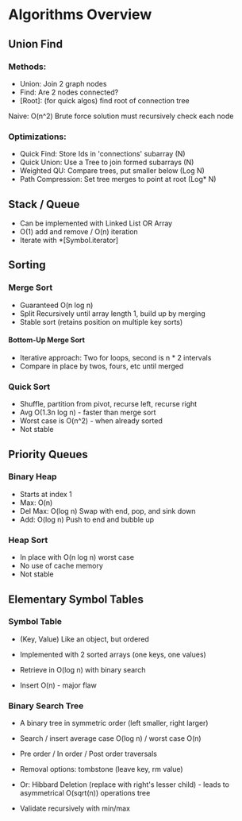 # Algorithms Overview

 ## Union Find
 ### Methods: 
 - Union: Join 2 graph nodes
 - Find: Are 2 nodes connected?
 - [Root]: (for quick algos) find root of connection tree
 
 Naive: O(n^2) 
 Brute force solution must recursively check each node

 ### Optimizations:
 - Quick Find: Store Ids in 'connections' subarray (N)
 - Quick Union: Use a Tree to join formed subarrays (N)
 - Weighted QU: Compare trees, put smaller below (Log N)
 - Path Compression: Set tree merges to point at root (Log* N)

 ## Stack / Queue
 - Can be implemented with Linked List OR Array
 - O(1) add and remove / O(n) iteration
 - Iterate with *[Symbol.iterator]

## Sorting
### Merge Sort
- Guaranteed O(n log n) 
- Split Recursively until array length 1, build up by merging
- Stable sort (retains position on multiple key sorts)
#### Bottom-Up Merge Sort
- Iterative approach: Two for loops, second is n * 2 intervals
- Compare in place by twos, fours, etc until merged

### Quick Sort
- Shuffle, partition from pivot, recurse left, recurse right
- Avg O(1.3n log n) - faster than merge sort
- Worst case is O(n^2) - when already sorted
- Not stable

## Priority Queues
### Binary Heap
- Starts at index 1
- Max: O(n)
- Del Max: O(log n) Swap with end, pop, and sink down
- Add: O(log n) Push to end and bubble up

### Heap Sort
- In place with O(n log n) worst case
- No use of cache memory
- Not stable

## Elementary Symbol Tables
### Symbol Table
- (Key, Value) Like an object, but ordered
- Implemented with 2 sorted arrays (one keys, one values)

- Retrieve in O(log n) with binary search 
- Insert O(n) - major flaw

### Binary Search Tree
- A binary tree in symmetric order (left smaller, right larger)
- Search / insert average case O(log n) / worst case O(n)
- Pre order / In order / Post order traversals

- Removal options: tombstone (leave key, rm value) 
- Or: Hibbard Deletion (replace with right's lesser child) - leads to asymmetrical O(sqrt(n)) operations tree

- Validate recursively with min/max